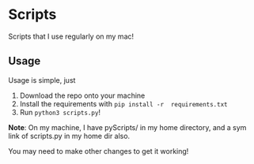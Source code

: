 # Scripts

Scripts that I use regularly on my mac!

## Usage

Usage is simple, just
1. Download the repo onto your machine
2. Install the requirements with `pip install -r  requirements.txt`
3. Run `python3 scripts.py`!

**Note**: On my machine, I have pyScripts/ in my home directory, and a sym link of scripts.py in my home dir also.

You may need to make other changes to get it working!
